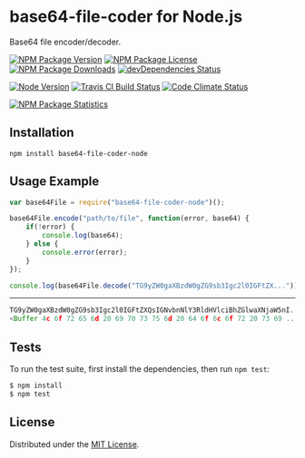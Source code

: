 # base64-file-coder for Node.js

Base64 file encoder/decoder.

[![NPM Package Version][npm-package-version-badge]][npm-package-url]
[![NPM Package License][npm-package-license-badge]][npm-package-license-url]
[![NPM Package Downloads][npm-package-downloads-badge]][npm-package-url]
[![devDependencies Status][devDependencies-status-badge]][devDependencies-status-page-url]

[![Node Version][node-version-badge]][node-downloads-page-url]
[![Travis CI Build Status][travis-ci-build-status-badge]][travis-ci-build-status-page-url]
[![Code Climate Status][code-climate-status-badge]][code-climate-status-page-url]

[![NPM Package Statistics][npm-package-statistics-badge]][npm-package-url]

## Installation

`npm install base64-file-coder-node`

## Usage Example

```javascript
var base64File = require("base64-file-coder-node")();

base64File.encode("path/to/file", function(error, base64) {
    if(!error) {
        console.log(base64);
    } else {
        console.error(error);
    }
});

console.log(base64File.decode("TG9yZW0gaXBzdW0gZG9sb3Igc2l0IGFtZX..."));
```

***

```javascript
TG9yZW0gaXBzdW0gZG9sb3Igc2l0IGFtZXQsIGNvbnNlY3RldHVlciBhZGlwaXNjaW5nI...
<Buffer 4c 6f 72 65 6d 20 69 70 73 75 6d 20 64 6f 6c 6f 72 20 73 69 ... >
```

## Tests

To run the test suite, first install the dependencies, then run `npm test`:

```bash
$ npm install
$ npm test
```

## License

Distributed under the [MIT License](LICENSE).

[npm-package-url]: https://npmjs.org/package/base64-file-coder-node

[npm-package-version-badge]: https://img.shields.io/npm/v/base64-file-coder-node.svg?style=flat-square

[npm-package-license-badge]: https://img.shields.io/npm/l/base64-file-coder-node.svg?style=flat-square
[npm-package-license-url]: http://opensource.org/licenses/MIT

[npm-package-downloads-badge]: https://img.shields.io/npm/dm/base64-file-coder-node.svg?style=flat-square

[dependencies-status-badge]: https://david-dm.org/AnatoliyGatt/base64-file-coder-node.svg?style=flat-square
[dependencies-status-page-url]: https://david-dm.org/AnatoliyGatt/base64-file-coder-node#info=dependencies

[devDependencies-status-badge]: https://david-dm.org/AnatoliyGatt/base64-file-coder-node/dev-status.svg?style=flat-square
[devDependencies-status-page-url]: https://david-dm.org/AnatoliyGatt/base64-file-coder-node#info=devDependencies

[node-version-badge]: https://img.shields.io/node/v/base64-file-coder-node.svg?style=flat-square
[node-downloads-page-url]: https://nodejs.org/download/

[travis-ci-build-status-badge]: https://img.shields.io/travis/AnatoliyGatt/base64-file-coder-node.svg?style=flat-square
[travis-ci-build-status-page-url]: https://travis-ci.org/AnatoliyGatt/base64-file-coder-node

[code-climate-status-badge]: https://img.shields.io/codeclimate/github/AnatoliyGatt/base64-file-coder-node.svg?style=flat-square
[code-climate-status-page-url]: https://codeclimate.com/github/AnatoliyGatt/base64-file-coder-node

[npm-package-statistics-badge]: https://nodei.co/npm/base64-file-coder-node.png?downloads=true&downloadRank=true&stars=true